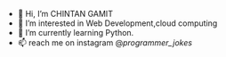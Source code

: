 - 👋 Hi, I’m CHINTAN GAMIT
- 👀 I’m interested in Web Development,cloud computing
- 🌱 I’m currently learning Python.
- 📫 reach me on instagram @_programmer_jokes_

<!---
CHINTAN1923/CHINTAN1923 is a ✨ special ✨ repository because its `README.md` (this file) appears on your GitHub profile.
You can click the Preview link to take a look at your changes.
--->
